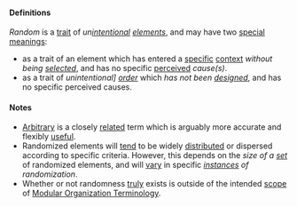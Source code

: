 #### Definitions

*Random* is a [trait](https://github.com/gcassel/Modular-Organization-Terminology/blob/master/terms/trait.md) of *un[intentional](https://github.com/gcassel/Modular-Organization-Terminology/blob/master/terms/intend.md) [elements](https://github.com/gcassel/Modular-Organization-Terminology/blob/master/terms/element.md)*, and may have two [special](https://github.com/gcassel/Modular-Organization-Terminology/blob/master/terms/specialize.md) [meanings](https://github.com/gcassel/Modular-Organization-Terminology/blob/master/terms/mean.md):
* as a trait of an element which has entered a [specific](https://github.com/gcassel/Modular-Organization-Terminology/blob/master/terms/specific.md) [context](https://github.com/gcassel/Modular-Organization-Terminology/blob/master/terms/context.md) *without being [selected](https://github.com/gcassel/Modular-Organization-Terminology/blob/master/terms/select.md)*, and has no specific [perceived](https://github.com/gcassel/Modular-Organization-Terminology/blob/master/terms/perceive.md) *cause(s)*.
* as a trait of *unintentional] [order](https://github.com/gcassel/Modular-Organization-Terminology/blob/master/terms/order.md)* which *has not been [designed](https://github.com/gcassel/Modular-Organization-Terminology/blob/master/terms/design.md)*, and has no specific perceived causes.
		
#### Notes

* [Arbitrary](https://github.com/gcassel/Modular-Organization-Terminology/blob/master/terms/arbitrary.md) is a closely [related](https://github.com/gcassel/Modular-Organization-Terminology/blob/master/terms/relate.md) term which is arguably more accurate and flexibly [useful](https://github.com/gcassel/Modular-Organization-Terminology/blob/master/terms/use.md).
* Randomized elements will [tend](https://github.com/gcassel/Modular-Organization-Terminology/blob/master/terms/tend.md) to be widely [distributed](https://github.com/gcassel/Modular-Organization-Terminology/blob/master/terms/distribute.md) or dispersed according to specific criteria.  However, this depends on the *size of a [set](https://github.com/gcassel/Modular-Organization-Terminology/blob/master/terms/set.md)* of randomized elements, and will [vary](https://github.com/gcassel/Modular-Organization-Terminology/blob/master/terms/variable.md) in specific *[instances](https://github.com/gcassel/Modular-Organization-Terminology/blob/master/terms/instance.md) of randomization*.
* Whether or not randomness [truly](https://github.com/gcassel/Modular-Organization-Terminology/blob/master/terms/true.md) exists is outside of the intended [scope](https://github.com/gcassel/Modular-Organization-Terminology/blob/master/terms/scope.md) of [Modular Organization Terminology](https://github.com/gcassel/Modular-Organization-Terminology/).
